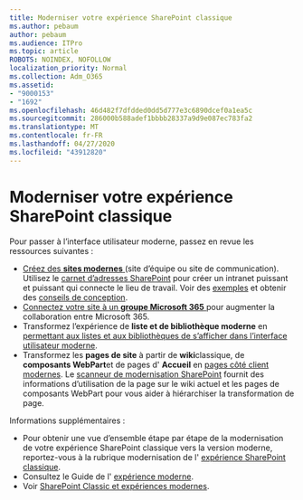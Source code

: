 ```yaml
---
title: Moderniser votre expérience SharePoint classique
ms.author: pebaum
author: pebaum
ms.audience: ITPro
ms.topic: article
ROBOTS: NOINDEX, NOFOLLOW
localization_priority: Normal
ms.collection: Adm_O365
ms.assetid:
- "9000153"
- "1692"
ms.openlocfilehash: 46d482f7dfdded0dd5d777e3c6890dcef0a1ea5c
ms.sourcegitcommit: 286000b588adef1bbbb28337a9d9e087ec783fa2
ms.translationtype: MT
ms.contentlocale: fr-FR
ms.lasthandoff: 04/27/2020
ms.locfileid: "43912820"
---
```

# <a name="modernize-your-classic-sharepoint-experience"></a>Moderniser votre expérience SharePoint classique

Pour passer à l’interface utilisateur moderne, passez en revue les ressources suivantes :

- [Créez des **sites modernes** ](https://support.office.com/article/create-a-team-site-in-sharepoint-ef10c1e7-15f3-42a3-98aa-b5972711777d) (site d’équipe ou site de communication). Utilisez le [carnet d’adresses SharePoint](https://lookbook.microsoft.com/assets/SharePoint_lookbook_2019.pdf) pour créer un intranet puissant et puissant qui connecte le lieu de travail. Voir des [exemples](https://lookbook.microsoft.com/) et obtenir des [conseils de conception](https://spdesign.azurewebsites.net/).
- [Connectez votre site à un **groupe Microsoft 365** ](https://docs.microsoft.com/sharepoint/dev/transform/modernize-connect-to-office365-group) pour augmenter la collaboration entre Microsoft 365.
- Transformez l’expérience de **liste et de bibliothèque moderne** en [permettant aux listes et aux bibliothèques de s’afficher dans l’interface utilisateur moderne](https://docs.microsoft.com/sharepoint/dev/transform/modernize-userinterface-lists-and-libraries).
- Transformez les **pages de site** à partir de **wiki**classique, de **composants WebPart**et de pages d' **Accueil** en [pages côté client modernes](https://docs.microsoft.com/sharepoint/dev/transform/modernize-userinterface-site-pages). Le [scanneur de modernisation SharePoint](https://docs.microsoft.com/sharepoint/dev/transform/modernize-scanner) fournit des informations d’utilisation de la page sur le wiki actuel et les pages de composants WebPart pour vous aider à hiérarchiser la transformation de page.

Informations supplémentaires :

- Pour obtenir une vue d’ensemble étape par étape de la modernisation de votre expérience SharePoint classique vers la version moderne, reportez-vous à la rubrique modernisation de l' [expérience SharePoint classique](https://docs.microsoft.com/sharepoint/dev/transform/modernize-classic-sites).
- Consultez le Guide de l' [expérience moderne](https://docs.microsoft.com/sharepoint/guide-to-sharepoint-modern-experience).
- Voir [SharePoint Classic et expériences modernes](https://support.office.com/article/sharepoint-classic-and-modern-experiences-5725c103-505d-4a6e-9350-300d3ec7d73f).
